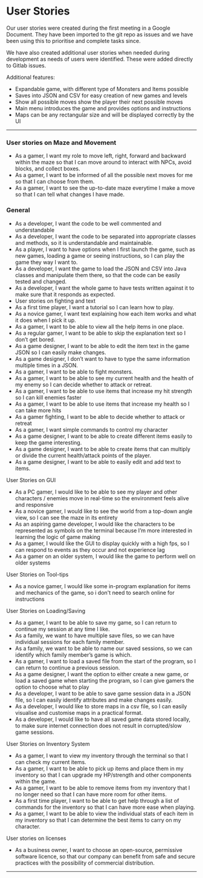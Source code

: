 # User Stories

Our user stories were created during the first meeting in a Google Document.
They have been imported to the git repo as issues and we have been using this
to prioritise and complete tasks since.

We have also created additional user stories when needed during development as
needs of users were identified. These were added directly to Gitlab issues.

Additional features:
* Expandable game, with different type of Monsters and Items possible
* Saves into JSON and CSV for easy creation of new games and levels
* Show all possible moves show the player their next possible moves
* Main menu introduces the game and provides options and instructions
* Maps can be any rectangular size and will be displayed correctly by the UI

----
### User stories on Maze and Movement
+ As a gamer, I want my role to move left, right, forward and backward within the maze so that I can move around to interact with NPCs, avoid blocks, and collect boxes.
+ As a gamer, I want to be informed of all the possible next moves for me so that I can choose from them.
+ As a gamer, I want to see the up-to-date maze everytime I make a move so that I can tell what changes I have made.

### General
+ As a developer, I want the code to be well commented and understandable
+ As a developer, I want the code to be separated into appropriate classes and methods, so it is understandable and maintainable.
+ As a player, I want to have options when I first launch the game, such as new games, loading a game or seeing instructions, so I can play the game they way I want to.
+ As a developer, I want the game to load the JSON and CSV into Java classes and manipulate them there, so that the code can be easily tested and changed.
+ As a developer, I want the whole game to have tests written against it to make sure that it responds as expected.
+ User stories on fighting and text
+ As a first time player, I want a tutorial so I can learn how to play.
+ As a novice gamer, I want text explaining how each item works and what it does when I pick it up.
+ As a gamer, I want to be able to view all the help items in one place.
+ As a regular gamer, I want to be able to skip the explanation text so I don’t get bored.
+ As a game designer, I want to be able to edit the item text in the game JSON so I can easily make changes.
+ As a game designer, I don’t want to have to type the same information multiple times in a JSON.
+ As a gamer, I want to be able to fight monsters.
+ As a gamer, I want to be able to see my current health and the health of my enemy so I can decide whether to attack or retreat.
+ As a gamer, I want to be able to use items that increase my hit strength so I can kill enemies faster
+ As a gamer, I want to be able to use items that increase my health so I can take more hits
+ As a gamer fighting, I want to be able to decide whether to attack or retreat
+ As a gamer, I want simple commands to control my character
+ As a game designer, I want to be able to create different items easily to keep the game interesting.
+ As a game designer, I want to be able to create items that can multiply or divide the current health/attack points of the player.
+ As a game designer, I want to be able to easily edit and add text to items.

User Stories on GUI
+ As a PC gamer, I would like to be able to see my player and other characters / enemies move in real-time so the environment feels alive and responsive
+ As a novice gamer, I would like to see the world from a top-down angle view, so I can see the maze in its entirety
+ As an aspiring game developer, I would like the characters to be represented as symbols on the terminal because I’m more interested in learning the logic of game making
+ As a gamer, I would like the GUI to display quickly with a high fps, so I can respond to events as they occur and not experience lag
+ As a gamer on an older system, I would like the game to perform well on older systems

User Stories on Tool-tips
+ As a novice gamer, I would like some in-program explanation for items and mechanics of the game, so i don't need to search online for instructions

User Stories on Loading/Saving
+ As a gamer, I want to be able to save my game, so I can return to continue my session at any time I like.
+ As a family, we want to have multiple save files, so we can have individual sessions for each family member.
+ As a family, we want to be able to name our saved sessions, so we can identify which family member’s game is which.
+ As a gamer, I want to load a saved file from the start of the program, so I can return to continue a previous session.
+ As a game designer, I want the option to either create a new game, or load a saved game when starting the program, so I can give gamers the option to choose what to play
+ As a developer, I want to be able to save game session data in a JSON file, so I can easily identify attributes and make changes easily.
+ As a developer, I would like to store maps in a csv file, so I can easily visualise and customise maps in a practical format.
+ As a developer, I would like to have all saved game data stored locally, to make sure internet connection does not result in corrupted/slow game sessions.

User Stories on Inventory System
+ As a gamer, I want to view my inventory through the terminal so that I can check my current items.
+ As a gamer, I want to be able to pick up items and place them in my inventory so that I can upgrade my HP/strength and other components within the game.
+ As a gamer, I want to be able to remove items from my inventory that I no longer need so that I can have more room for other items.
+ As a first time player, I want to be able to get help through a list of commands for the inventory so that I can have more ease when playing.
+ As a gamer, I want to be able to view the individual stats of each item in my inventory so that I can determine the best items to carry on my character.

User stories on licenses
+ As a business owner, I want to choose an open-source, permissive software licence, so that our company can benefit from safe and secure practices with the possibility of commercial distribution.

----
